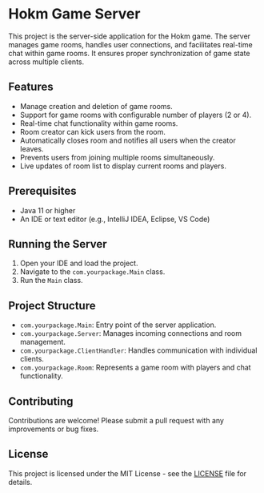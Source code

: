 # Hokm Game Server

This project is the server-side application for the Hokm game. The server manages game rooms, handles user connections, and facilitates real-time chat within game rooms. It ensures proper synchronization of game state across multiple clients.

## Features

- Manage creation and deletion of game rooms.
- Support for game rooms with configurable number of players (2 or 4).
- Real-time chat functionality within game rooms.
- Room creator can kick users from the room.
- Automatically closes room and notifies all users when the creator leaves.
- Prevents users from joining multiple rooms simultaneously.
- Live updates of room list to display current rooms and players.

## Prerequisites

- Java 11 or higher
- An IDE or text editor (e.g., IntelliJ IDEA, Eclipse, VS Code)

## Running the Server

1. Open your IDE and load the project.
2. Navigate to the `com.yourpackage.Main` class.
3. Run the `Main` class.

## Project Structure

- `com.yourpackage.Main`: Entry point of the server application.
- `com.yourpackage.Server`: Manages incoming connections and room management.
- `com.yourpackage.ClientHandler`: Handles communication with individual clients.
- `com.yourpackage.Room`: Represents a game room with players and chat functionality.

## Contributing

Contributions are welcome! Please submit a pull request with any improvements or bug fixes.

## License

This project is licensed under the MIT License - see the [LICENSE](LICENSE) file for details.

